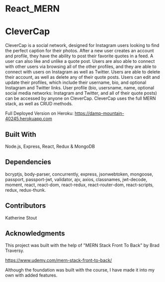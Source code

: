 # React_MERN
# CleverCap
CleverCap is a social network, designed for Instagram users looking to find the perfect caption for their photos. After a new user creates an account and profile, they have the ability to post their favorite quotes in a feed. A user can also like and unlike a quote post. Users are also able to connect with other users via browsing all of the other profiles, and they are able to connect with users on Instagram as well as Twitter. Users are able to delete their account, as well as delete any of their quote posts. Users can edit and update their profiles, which include their username, bio, and optional Instagram and Twitter links. User profile (bio, usersname, name, optional social media networks: Instagram and Twitter, and all of their quote posts) can be accessed by anyone on CleverCap. CleverCap uses the full MERN stack, as well as CRUD methods.

Full Deployed Version on Heroku: https://damp-mountain-40245.herokuapp.com


## Built With
Node.js, Express, React, Redux & MongoDB

## Dependencies

bcryptjs, body-parser, concurrently, express, jsonwebtoken, mongoose, passport, passport-jwt, validator, ajv, axios, classnames, 
jwt-decode, moment, react, react-dom, react-redux, react-router-dom, react-scripts, redux, redux-thunk.

## Contributors
Katherine Stout

## Acknowledgments
This project was built with the help of "MERN Stack Front To Back" by Brad Traversy. 

https://www.udemy.com/mern-stack-front-to-back/


Although the foundation was built with the course, I have made it into my own with added features. 



